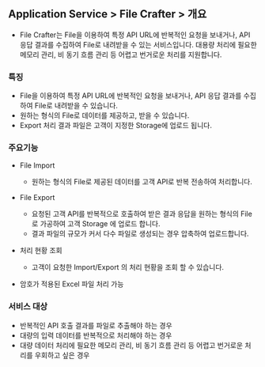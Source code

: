 ## Application Service > File Crafter > 개요

- File Crafter는 File을 이용하여 특정 API URL에 반복적인 요청을 보내거나, API 응답 결과를 수집하여 File로 내려받을 수 있는 서비스입니다. 대용량 처리에 필요한 메모리 관리, 비 동기 흐름 관리 등 어렵고 번거로운 처리를 지원합니다.

### 특징

- File을 이용하여 특정 API URL에 반복적인 요청을 보내거나, API 응답 결과를 수집하여 File로 내려받을 수 있습니다.
- 원하는 형식의 File로 데이터를 제공하고, 받을 수 있습니다.
- Export 처리 결과 파일은 고객이 지정한 Storage에 업로드 됩니다.

### 주요기능

- File Import
    - 원하는 형식의 File로 제공된 데이터를 고객 API로 반복 전송하여 처리합니다.

- File Export
    - 요청된 고객 API를 반복적으로 호출하여 받은 결과 응답을 원하는 형식의 File로 가공하여 고객 Storage 에 업로드 합니다.
    - 결과 파일의 규모가 커서 다수 파일로 생성되는 경우 압축하여 업로드합니다.

- 처리 현황 조회
    - 고객이 요청한 Import/Export 의 처리 현황을 조회 할 수 있습니다.

- 암호가 적용된 Excel 파일 처리 가능

### 서비스 대상

- 반복적인 API 호출 결과를 파일로 추출해야 하는 경우
- 대량의 입력 데이터를 반복적으로 처리해야 하는 경우
- 대량 데이터 처리에 필요한 메모리 관리, 비 동기 흐름 관리 등 어렵고 번거로운 처리를 우회하고 싶은 경우
